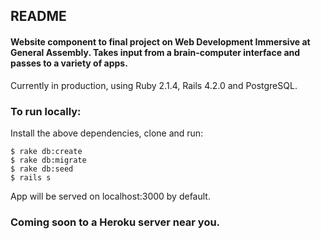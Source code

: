 ## README

#### Website component to final project on Web Development Immersive at General Assembly. Takes input from a brain-computer interface and passes to a variety of apps.

Currently in production, using Ruby 2.1.4, Rails 4.2.0 and PostgreSQL.

### To run locally:

Install the above dependencies, clone and run:
```
$ rake db:create
$ rake db:migrate
$ rake db:seed
$ rails s
```
App will be served on localhost:3000 by default.

### Coming soon to a Heroku server near you.